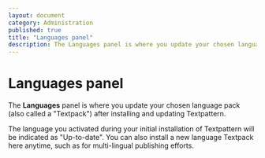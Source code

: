 ```yaml
---
layout: document
category: Administration
published: true
title: "Languages panel"
description: The Languages panel is where you update your chosen language pack after installing and updating Textpattern.
---
```


# Languages panel

The **Languages** panel is where you update your chosen language pack (also called a "Textpack") after installing and updating Textpattern.

The language you activated during your initial installation of Textpattern will be indicated as "Up-to-date". You can also install a new language Textpack here anytime, such as for multi-lingual publishing efforts.
